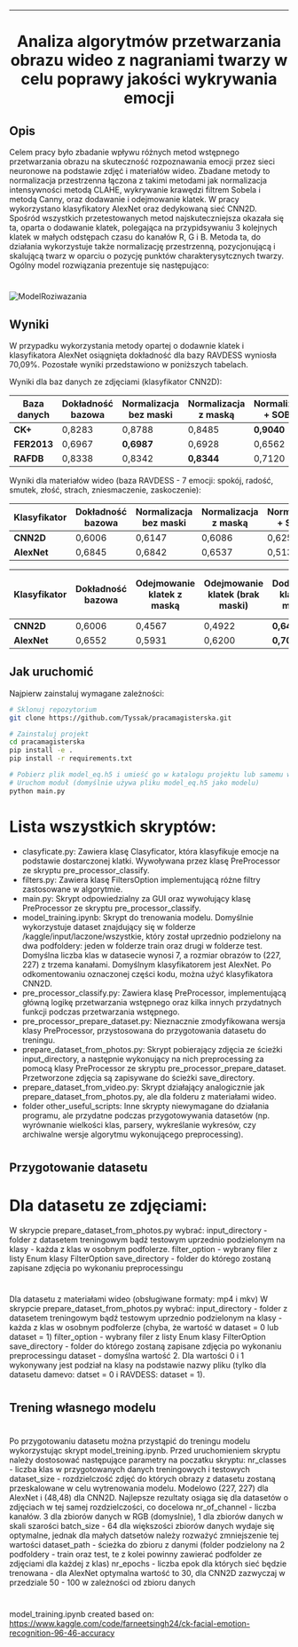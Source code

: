 
---

<div align="center">    
 
#  Analiza algorytmów przetwarzania obrazu wideo z nagraniami twarzy w celu poprawy jakości wykrywania emocji
<!--
[![Paper](http://img.shields.io/badge/paper-arxiv.1001.2234-B31B1B.svg)](https://www.nature.com/articles/nature14539)
[![Conference](http://img.shields.io/badge/NeurIPS-2019-4b44ce.svg)](https://papers.nips.cc/book/advances-in-neural-information-processing-systems-31-2018)
[![Conference](http://img.shields.io/badge/ICLR-2019-4b44ce.svg)](https://papers.nips.cc/book/advances-in-neural-information-processing-systems-31-2018)
[![Conference](http://img.shields.io/badge/AnyConference-year-4b44ce.svg)](https://papers.nips.cc/book/advances-in-neural-information-processing-systems-31-2018)  

ARXIV   
[![Paper](http://img.shields.io/badge/arxiv-math.co:1480.1111-B31B1B.svg)](https://www.nature.com/articles/nature14539)

![CI testing](https://github.com/PyTorchLightning/deep-learning-project-template/workflows/CI%20testing/badge.svg?branch=master&event=push)
-->

<!--  
Conference   
-->   
</div>
 
## Opis   
Celem pracy było zbadanie wpływu różnych metod wstępnego przetwarzania obrazu na skuteczność rozpoznawania emocji przez sieci neuronowe na podstawie zdjęć i materiałów wideo. Zbadane metody to normalizacja przestrzenna łączona z takimi metodami jak normalizacja intensywności metodą CLAHE, wykrywanie krawędzi filtrem Sobela i metodą Canny, oraz dodawanie i odejmowanie klatek. W pracy wykorzystano klasyfikatory AlexNet oraz dedykowaną sieć CNN2D. Spośród wszystkich przetestowanych metod najskuteczniejsza okazała się ta, oparta o dodawanie klatek, polegająca na przypidsywaniu 3 kolejnych klatek w małych odstępach czasu do kanałów R, G i B. Metoda ta, do działania wykorzystuje także normalizację przestrzenną, pozycjonującą i skalującą twarz w oparciu o pozycję punktów charakterysytcznych twarzy. Ogólny model rozwiązania prezentuje się następująco: 
#

![ModelRoziwazania](https://github.com/user-attachments/assets/05c95074-30d5-4596-9cce-79f8b4bb4965)


## Wyniki
W przypadku wykorzystania metody opartej o dodawnie klatek i klasyfikatora AlexNet osiągnięta dokładność dla bazy RAVDESS wyniosła 70,09%. Pozostałe wyniki przedstawiono w poniższych tabelach.

Wyniki dla baz danych ze zdjęciami (klasyfikator CNN2D):

| **Baza danych** | **Dokładność bazowa** | **Normalizacja bez maski** | **Normalizacja z maską** | **Normalizacja + SOBEL** | **Normalizacja + CANNY** | **Normalizacja + CLAHE** |
|-----------------|-----------------------|----------------------------|--------------------------|--------------------------|--------------------------|--------------------------|
| **CK+**         | 0,8283                | 0,8788                     | 0,8485                   | **0,9040**                | 0,8030                   | 0,8788                   |
| **FER2013**     | 0,6967                | **0,6987**                 | 0,6928                   | 0,6562                   | 0,6240                   | 0,6920                   |
| **RAFDB**       | 0,8338                | 0,8342                     | **0,8344**               | 0,7120                   | 0,6932                   | 0,8322                   |

Wyniki dla materiałów wideo (baza RAVDESS - 7 emocji: spokój, radość, smutek, złość, strach, zniesmaczenie, zaskoczenie):

| **Klasyfikator** | **Dokładność bazowa** | **Normalizacja bez maski** | **Normalizacja z maską** | **Normalizacja + SOBEL** | **Normalizacja + CANNY** | **Normalizacja + CLAHE** |
|------------------|-----------------------|----------------------------|--------------------------|--------------------------|--------------------------|--------------------------|
| **CNN2D**        | 0,6006                | 0,6147                     | 0,6086                   | 0,6256                   | 0,6343                   | **0,6352**               |
| **AlexNet**      | 0,6845                | 0,6842                     | 0,6537                   | 0,5138                   | 0,4502                   | **0,6928**               |

| **Klasyfikator** | **Dokładność bazowa** | **Odejmowanie klatek z maską** | **Odejmowanie klatek (brak maski)** | **Dodawanie klatek z maską** | **Dodawanie klatek (brak maski)** |
|------------------|-----------------------|--------------------------------|------------------------------------|------------------------------|----------------------------------|
| **CNN2D**        | 0,6006                | 0,4567                         | 0,4922                             | **0,6492**                    | 0,6274                           |
| **AlexNet**      | 0,6552                | 0,5931                         | 0,6200                             | **0,7009**                    | 0,6804                           |



## Jak uruchomić
Najpierw zainstaluj wymagane zależności: 
```bash
# Sklonuj repozytorium  
git clone https://github.com/Tyssak/pracamagisterska.git

# Zainstaluj projekt   
cd pracamagisterska
pip install -e .   
pip install -r requirements.txt

# Pobierz plik model_eq.h5 i umieść go w katalogu projektu lub samemu wytrenuj model (patrz rozdział trening własnego modelu)
# Uruchom moduł (domyślnie używa pliku model_eq.h5 jako modelu)
python main.py

 ```   
# Lista wszystkich skryptów:
- clasyficate.py: Zawiera klasę Clasyficator, która klasyfikuje emocje na podstawie dostarczonej klatki. Wywoływana przez klasę PreProcessor ze skryptu pre_processor_classify.
- filters.py: Zawiera klasę FiltersOption implementującą różne filtry zastosowane w algorytmie.
- main.py: Skrypt odpowiedzialny za GUI oraz wywołujący klasę PreProcessor ze skryptu pre_processor_classify.
- model_training.ipynb: Skrypt do trenowania modelu. Domyślnie wykorzystuje dataset znajdujący się w folderze /kaggle/input/laczone/wszystkie, który został uprzednio podzielony na dwa podfoldery: jeden w folderze train oraz drugi w folderze test. Domyślna liczba klas w datasecie wynosi 7, a rozmiar obrazów to (227, 227) z trzema kanałami. Domyślnym klasyfikatorem jest AlexNet. Po odkomentowaniu oznaczonej części kodu, można użyć klasyfikatora CNN2D.
- pre_processor_classify.py: Zawiera klasę PreProcessor, implementującą główną logikę przetwarzania wstępnego oraz kilka innych przydatnych funkcji podczas przetwarzania wstępnego.
- pre_processor_prepare_dataset.py: Nieznacznie zmodyfikowana wersja klasy PreProcessor, przystosowana do przygotowania datasetu do treningu.
- prepare_dataset_from_photos.py: Skrypt pobierający zdjęcia ze ścieżki input_directory, a następnie wykonujący na nich preprocessing za pomocą klasy PreProcessor ze skryptu pre_processor_prepare_dataset. Przetworzone zdjęcia są zapisywane do ścieżki save_directory.
- prepare_dataset_from_video.py: Skrypt działający analogicznie jak prepare_dataset_from_photos.py, ale dla folderu z materiałami wideo.
- folder other_useful_scripts: Inne skrypty niewymagane do działania programu, ale przydatne podczas przygotowywania datasetów (np. wyrównanie wielkości klas, parsery, wykreślanie wykresów, czy archiwalne wersje algorytmu wykonującego preprocessing).
# 

## Przygotowanie datasetu

# Dla datasetu ze zdjęciami:
W skrypcie prepare_dataset_from_photos.py wybrać:
input_directory - folder z datasetem treningowym bądź testowym uprzednio podzielonym na klasy - każda z klas w osobnym podfolerze.
filter_option - wybrany filer z listy Enum klasy FilterOption
save_directory - folder do którego zostaną zapisane zdjęcia po wykonaniu preprocessingu
# 
Dla datasetu z materiałami wideo  (obsługiwane formaty: mp4 i mkv)
W skrypcie prepare_dataset_from_photos.py wybrać:
input_directory - folder z datasetem treningowym bądź testowym uprzednio podzielonym na klasy - każda z klas w osobnym podfolerze (chyba, że wartość w dataset = 0 lub dataset = 1)
filter_option - wybrany filer z listy Enum klasy FilterOption
save_directory - folder do którego zostaną zapisane zdjęcia po wykonaniu preprocessingu
dataset - domyślna wartość 2. Dla wartości 0 i 1 wykonywany jest podział na klasy na podstawie nazwy pliku (tylko dla datasetu damevo: datset = 0 i RAVDESS: dataset = 1).
# 
## Trening własnego modelu
# 
Po przygotowaniu datasetu można przystąpić do treningu modelu wykorzystując skrypt model_treining.ipynb. Przed uruchomieniem skryptu należy dostosować następujące parametry na poczatku skryptu: 
nr_classes - liczba klas w przygotowanych danych treningowych i testowych
dataset_size - rozdzielczość zdjęć do których obrazy z datasetu zostaną przeskalowane w celu wytrenowania modelu. Modelowo (227, 227) dla AlexNet i (48,48) dla CNN2D. Najlepsze rezultaty osiąga się dla datasetów o zdjęciach w tej samej rozdzielczości, co docelowa
nr_of_channel - liczba kanałów. 3 dla zbiorów danych w RGB (domyslnie), 1 dla zbiorów danych w skali szarości
batch_size - 64 dla większości zbiorów danych wydaje się optymalne, jednak dla małych datsetów należy rozważyć zmniejszenie tej wartości
dataset_path - ścieżka do zbioru z danymi (folder podzielony na 2 podfoldery - train oraz test, te z kolei powinny zawierać podfolder ze zdjęciami dla każdej z klas)
nr_epochs - liczba epok dla których sieć będzie trenowana - dla AlexNet optymalna wartość to 30, dla CNN2D zazwyczaj w przedziale 50 - 100 w zależności od zbioru danych
# 


 model_training.ipynb created based on:
 https://www.kaggle.com/code/farneetsingh24/ck-facial-emotion-recognition-96-46-accuracy
